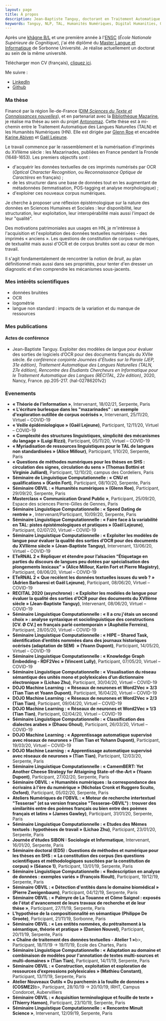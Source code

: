 ```yaml
---
layout: page
title: À propos
description: Jean-Baptiste Tanguy, doctorant en Traitement Automatique des Langues à Sorbonne Université
keywords: Tanguy, NLP, TAL, Humanités Numériques, Digital Humanities, OCR, français pré-classique, pre-classical French, Mazarinades
---
```


Après une [khâgne B/L](http://www.prepabl.fr/spip.php?rubrique9) et une première année à l'[ENSC](https://ensc.bordeaux-inp.fr/fr) (<i>École Nationale Supérieure
de Cognitique</i>), j'ai été diplômé du [Master Langue et Informatique](http://vof.paris-sorbonne.fr/fr/index/master-XB/arts-lettres-langues-ALL/master-sciences-du-langage-langue-et-informatique-program-mscla1l-613/m2-sclan-langue-et-informatique-subprogram-m2lg13-19.html) de Sorbonne Université. 
Je réalise actuellement un doctorat au sein de la même université.


Télécharger mon CV (français), <a href="./assets/cv_jbtanguy_fr.pdf" download="cv_jbtanguy">cliquez ici</a>.

Me suivre :
- [LinkedIn](www.linkedin.com/in/jean-baptiste-tanguy-a08977118)
- [Github](https://github.com/jbtanguy/)

### Ma thèse

Financé par la région Île-de-France ([DIM <i>Sciences du Texte et Connaissances nouvelles</i>](http://www.dim-humanites-numeriques.fr/)), et en partenariat avec 
la [Bibliothèque Mazarine](https://www.bibliotheque-mazarine.fr/fr/), je réalise ma thèse au sein du projet 
[Antonomaz](http://stih-sorbonne-universite.fr/dokuwiki/doku.php?id=antonomaz). Cette thèse est à mi-chemin entre le Traitement 
Automatique des Langues Naturelles (TALN) et les Humanités Numériques (HN). Elle est dirigée par [Glenn Roe](http://www.glennroe.net/) et encadrée 
[Karine Abiven](http://www.iufrance.fr/les-membres-de-liuf/membre/1833-karine-abiven.html) et 
[Gaël Lejeune](https://www.lejeunegael.fr/). 

Le travail commence par le rassemblement et la numérisation d'imprimés du XVIIème siècle : les Mazarinades, publiées en 
France pendant la Fronde (1648-1653). Les premiers objectifs sont :
- d'acquérir les données textuelles de ces imprimés numérisés par OCR (<i>Optical Character Recognition</i>, ou <i>Reconnaissance Optique de Caractères</i> en français) ;
- de les structurer dans une base de données tout en les augmentant de métadonnées (lemmatisation, POS-tagging et analyse morphologique) ;
- d'exploirer ces nouveaux corpus numériques.


Je cherche à proposer une réflexion épistémologique sur la nature des données en Sciences Humaines et Sociales : leur disponibilité, leur structuration, 
leur exploitation, leur interopérabilité mais aussi l'impact de leur "qualité".

Des motivations patrimoniales aux usages en HN, je m'intéresse à l'acquisition et l'exploitation des données textuelles numérisées - des imprimés « anciens ». Les questions de constitution de corpus numériques, de textualité mais aussi d'OCR et de corpus bruités sont au cœur de mon travail. 

Il s'agit fondamentalement de rencontrer la notion de <i>bruit</i>, au plan définitionnel mais aussi dans ses propriétés, pour tenter d'en dresser un diagnostic et d'en comprendre les mécanismes sous-jacents.


### Mes intérêts scientifiques

- données bruitées
- OCR
- logométrie
- langue non standard : impacts de la variation et du manque de ressources

### Mes publications

#### Actes de conférence
- Jean-Baptiste Tanguy. Exploiter des modèles de langue pour évaluer des sorties de logiciels d’OCR pour des documents français du XVIIe siècle. <i>6e conférence conjointe Journées d'Études sur la Parole (JEP, 31e édition), Traitement Automatique des Langues Naturelles (TALN, 27e édition), Rencontre des Étudiants Chercheurs en Informatique pour le Traitement Automatique des Langues (RÉCITAL, 22e édition)</i>, 2020, Nancy, France. pp.205-217. ⟨hal-02786201v2⟩

### Evenements

- <b>« Théorie de l’information »</b>, Intervenant, 18/02/21, Serpente, Paris
- <b>« L'écriture burlesque dans les "mazarinades" : un exemple d'exploration outillée de corpus océrisés »</b>, Intervenant, 25/11/20, Virtuel – COVID-19
- <b>« Veille épidémiologique » (Gaël Lejeune)</b>, Participant, 12/11/20, Virtuel – COVID-19
- <b>« Complexité des structures linguistiques, simplicité des mécanismes du langage » (Luigi Rizzi)</b>, Participant, 05/11/20, Virtuel – COVID-19
- <b>« Myriadisation de ressources linguistiques pour le TAL de langues non standardisées » (Alice Millour)</b>, Participant, 1/10/20, Serpente, Paris
- <b>« Questions de méthodes numériques pour les thèses en SHS : circulation des signes, circulation du sens » (Thomas Bottini et Virginie Julliard)</b>, Participant, 12/10/20, campus des Cordeliers, Paris
- <b>Séminaire de Linguistique Computationnelle : « CNU et qualifications » (Karën Fort)</b>, Participant, 08/10/20, Serpente, Paris
- <b>Séminaire OBVIL : « Humanités numériques » (Glenn Roe)</b>, Participant, 29/09/20, Serpente, Paris
- <b>Masterclass « Communication Grand Public »</b>, Participant, 25/09/20, Espace des sciences Pierre-Gilles de Gennes, Paris
- <b>Séminaire Linguistique Computationnelle : « Speed Dating de rentrée » </b>, Intervenant/Participant, 10/09/20, Serpente, Paris
- <b>Séminaire Linguistique Computationnelle : « Faire face à la variabilité en TAL: pistes épistémologiques et pratiques » (Gaël Lejeune)</b>, Participant, 02/07/20, Virtuel – COVID-19
- <b>Séminaire Linguistique Computationnelle : « Exploiter les modèles de langue pour évaluer la qualité des sorties d’OCR pour des documents du XVIIème siècle » (Jean-Baptiste Tanguy)</b>, Intervenant, 13/06/20, Virtuel – COVID-19
- <b>ETeRNAL 2 « Répliquer et étendre pour l’alsacien “Étiquetage en parties du discours de langues peu dotées par spécialisation des plongements lexicaux” » (Alice Millour, Karën Fort et Pierre Magistry)</b>, Participant, 08/06/20, Virtuel – COVID-19
- <b>ETeRNAL 2 « Que recèlent les données textuelles issues du web ? » (Adrien Barbaresi et Gaël Lejeune)</b>, Participant, 08/06/20, Virtuel – COVID-19
- <b>RECITAL 2020 (asynchrone) : « Exploiter les modèles de langue pour évaluer la qualité des sorties d’OCR pour des documents du XVIIème siècle » (Jean-Baptiste Tanguy)</b>, Intervenant, 08/06/20, Virtuel – COVID-19
- <b>Séminaire Linguistique Computationnelle : « Il a cru j'étais un second choix » : analyse syntaxique et sociolinguistique des constructions [CV. Ø CV.] en français parlé contemporain » (Auphélie Ferreira)</b>, Participant, 28/05/20, Virtuel – COVID-19
- <b>Séminaire Linguistique Computationnelle : « HIPE – Shared Task, identification d’entités nommées dans des journaux historiques océrisés (adaptation de SEM)  » (Yoann Dupont)</b>, Participant, 14/05/20, Virtuel – COVID-19
- <b>Séminaire Linguistique Computationnelle : « Knowledge Graph Embedding - RDF2Vec » (Vincent Lully)</b>, Participant, 07/05/20, Virtuel – COVID-19
- <b>Séminaire Linguistique Computationnelle : « Visualisation du réseau sémantique des unités mono et polylexicales d’un dictionnaire électronique » (Lichao Zhu)</b>, Participant, 30/04/20, Virtuel – COVID-19
- <b>DOJO Machine Learning : « Réseaux de neurones et Word2Vec » 3/3 (Tian Tian et Yoann Dupont)</b>, Participant, 16/04/20, Virtuel – COVID-19
- <b>DOJO Machine Learning : « Réseaux de neurones et Word2Vec » 2/3 (Tian Tian)</b>, Participant, 09/04/20, Virtuel – COVID-19
- <b>DOJO Machine Learning : « Réseaux de neurones et Word2Vec » 1/3 (Tian Tian)</b>, Participant, 02/04/20, Virtuel – COVID-19
- <b>Séminaire Linguistique Computationnelle : « Classification des dialectes arabes » (Dhaou Ghoul)</b>, Participant, 26/03/20, Virtuel – COVID-19
- <b>DOJO Machine Learning : « Apprentissage automatique supervisé avec réseaux de neurones » (Tian Tian et Yohann Dupont)</b>, Participant, 19/03/20, Virtuel – COVID-19
- <b>DOJO Machine Learning : « Apprentissage automatique supervisé avec réseaux de neurones » (Tian Tian)</b>, Participant, 12/03/20, Serpente, Paris
- <b>Séminaire Linguistique Computationnelle : « CamemBERT: Yet Another Cheese Strategy for Attaigning State-of-the-Art » (Yoann Dupont)</b>, Participant, 27/02/20, Serpente, Paris
- <b>Séminaire OBVIL : « Humanités numériques : la correspondance des écrivains à l'ère du numérique » (Nicholas Cronk et Ruggero Scuito, Oxford)</b>, Participant, 05/02/20, Serpente, Paris
- <b>Ateliers Numériques de l’OBVIL : « Moteur de recherche intertextuel "Tesserae" (et sa version française "Tesserae-OBVIL") : trouver des similarités entre des poèmes français ou bien entre des poèmes français et latins » (James Gawley)</b>, Participant, 31/01/20, Serpente, Paris
- <b>Séminaire Linguistique Computationnelle : « Etudes des Mèmes textuels : hypothèses de travail » (Lichao Zhu)</b>, Participant, 23/01/20, Serpente, Paris
- <b>Journée d'études SIBON : Sociologie et Informatique</b>, Intervenant, 16/01/20, Serpente, Paris 
- <b>Séminaire doctoral (ED5) : Questions de méthodes et numérique pour les thèses en SHS : « La constitution des corpus (les questions scientifiques et méthodologiques suscitées par la constitution de corpus) » (Séance 1)</b>, Participant, 13/01/19, Serpente, Paris
- <b>Séminaire Linguistique Computationnelle : « Redescription en analyse de données : exemples variés » (François Rioult)</b>, Participant, 19/12/19, Serpente, Paris
- <b>Séminaire OBVIL : « Détection d'entités dans le domaine biomédical » (Pierre Zweigenbaum)</b>, Participant, 04/12/19, Serpente, Paris
- <b>Séminaire OBVIL : « Palmyre de La Touanne et Côme Saignol : exposés de l'état d'avancement de leurs travaux de recherche et de leur thèse »</b>, Participant, 27/11/19, Serpente, Paris
- <b>L'hypothèse de la compositionnalité en sémantique (Philippe De Groote)</b>, Participant, 21/11/19, Sorbonne, Paris
- <b>Séminaire OBVIL : « Les entités nommées, du prétraitement à la sémantique, théorie et pratique » (Damien Nouvel)</b>, Participant, 20/11/19, Serpente, Paris
- <b>« Chaîne de traitement des données textuelles - Atelier 1 »</b>b>, Participant, 18/11/19 → 19/11/19, Ecole des Chartes, Paris
- <b>Séminaire Linguistique Computationnelle : « Adaptation au domaine et combinaison de modèles pour l'annotation de textes multi-sources et multi-domaines » (Tian Tian)</b>, Participant, 14/11/19, Serpente, Paris
- <b>Séminaire OBVIL : « Construction, exploitation et exploration de ressources d’expressions polylexicales » (Mathieu Constant)</b>, Participant, 13/11/19, Serpente, Paris
- <b>Atelier Nouveaux Outils « Du parchemin à la fouille de données » (COSME2)</b>b>, Participant, 28/10/19 → 20/10/19, IRHT, Campus Condorcet, Aubervilliers
- <b>Séminaire OBVIL : « Acquisition terminologique et fouille de texte » (Thierry Hamon)</b>, Participant, 23/10/19, Serpente, Paris
- <b>Séminaire Linguistique Computationnelle : « Rencontre Minuit Science »</b>, Intervenant, 12/09/19, Serpente, Paris